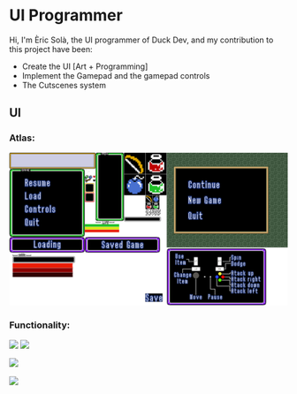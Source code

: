 # UI Programmer

Hi, I'm Èric Solà, the UI programmer of Duck Dev, and my contribution to this project have been:

* Create the UI [Art + Programming]
* Implement the Gamepad and the gamepad controls
* The Cutscenes system


## UI

### Atlas:
![](https://github.com/HeladodePistacho/Prueba1/blob/master/jajasalu2.png?raw=true)
### Functionality:

![](https://i.gyazo.com/b98783dd21f38b0d45a2eb391f851c08.gif) ![](https://i.gyazo.com/dca794d84a79fa87d2c37c68038a9cf1.gif)

![](https://i.gyazo.com/c95e0e47ba26a7406ca8af10074329da.gif)

![](https://i.gyazo.com/d2bd5d7eb480fae02b5529a259823c75.gif)
